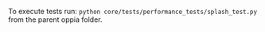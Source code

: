 To execute tests run:
`python core/tests/performance_tests/splash_test.py` from the parent oppia folder.